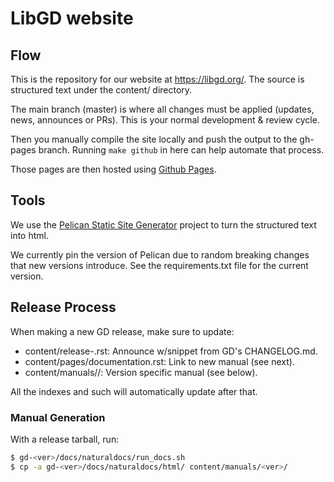 # LibGD website

## Flow

This is the repository for our website at https://libgd.org/.
The source is structured text under the content/ directory.

The main branch (master) is where all changes must be applied (updates, news,
announces or PRs).  This is your normal development & review cycle.

Then you manually compile the site locally and push the output to the gh-pages
branch.  Running `make github` in here can help automate that process.

Those pages are then hosted using [Github Pages](https://pages.github.com/).

## Tools

We use the [Pelican Static Site Generator](https://blog.getpelican.com/) project
to turn the structured text into html.

We currently pin the version of Pelican due to random breaking changes that new
versions introduce.  See the requirements.txt file for the current version.

## Release Process

When making a new GD release, make sure to update:
* content/release-<ver>.rst: Announce w/snippet from GD's CHANGELOG.md.
* content/pages/documentation.rst: Link to new manual (see next).
* content/manuals/<ver>/: Version specific manual (see below).

All the indexes and such will automatically update after that.

### Manual Generation

With a release tarball, run:

```sh
$ gd-<ver>/docs/naturaldocs/run_docs.sh
$ cp -a gd-<ver>/docs/naturaldocs/html/ content/manuals/<ver>/
```
